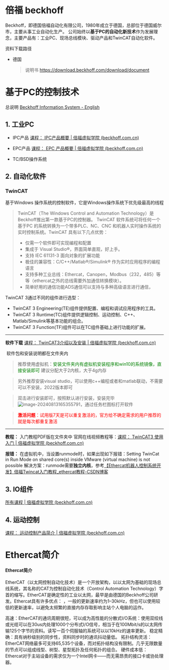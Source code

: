 # 倍福 beckhoff

Beckhoff，即德国倍福自动化有限公司，1980年成立于德国，总部位于德国威尔市，主要从事工业自动化生产。
公司始终以**基于PC的自动化新技术**作为发展理念，主要产品有：工业PC、现场总线模块、驱动产品和TwinCAT自动化软件。

资料下载路径

- 德国

  > 说明书 https://download.beckhoff.com/download/document

# 基于PC的控制技术

总说明 [Beckhoff Information System - English](https://infosys.beckhoff.com/english.php?content=../content/1033/tc3_adsdll2/123110667.html&id=)

## 1. 工业PC

- IPC产品
  [课程： IPC产品概要 | 倍福虚拟学院 (beckhoff.com.cn)](https://tr.beckhoff.com.cn/course/view.php?id=5)

- EPC产品
  [课程： EPC 产品概要 | 倍福虚拟学院 (beckhoff.com.cn)](https://tr.beckhoff.com.cn/course/view.php?id=19)
- TC/BSD操作系统

## 2. 自动化软件

### TwinCAT

基于Windows 操作系统的控制软件，它是Windows操作系统下优先级最高的线程

> TwinCAT（The Windows Control and Automation Technology）是Beckhoff推出第一款基于PC的控制器。
> TwinCAT 软件系统可将任何一个基于PC 的系统转换为一个带多PLC、NC、CNC 和机器人实时操作系统的实时控制系统。TwinCAT 具有以下几点优势：
>
> - 仅需一个软件即可实现编程和配置
> - 集成于 Visual Studio®，界面简单直观，好上手。
> - 支持 IEC 61131-3 面向对象的扩展功能
> - 极佳的兼容性：C/C++/Matlab®/Simulink® 作为实时应用程序的编程语言
> - 支持多种工业总线：Ethercat，Canopen，Modbus（232，485）等等（ethercat之外的总线需要外加通信转换模块）。
> - 简单好用的通信功能ADS通信可以支持与多种高级语言进行通信，

TwinCAT 3通过不同的组件进行选型：

- TwinCAT 3 Engineering(TE)组件提供配置、编程和调试应用程序的工具。
- TwinCAT 3 Runtime(TC)组件提供逻辑控制、运动控制、C++、Matlab/Simulink等基本功能的组合。
- TwinCAT 3 Function(TF)组件可以在TC组件基础上进行功能的扩展。

---

**软件下载**
[课程： TwinCAT3介绍以及安装 | 倍福虚拟学院 (beckhoff.com.cn)](https://tr.beckhoff.com.cn/course/view.php?id=54)

​	软件包和安装说明都在文件夹内



>  推荐使用虚拟机：<font color="green">安装文件夹内有虚拟机安装程序和win10的系统镜像，直接安装即可</font>
> 建议分配大于2内核，大于4g内存

> 另外推荐安装visual studio，可以使用c++编程或者和matlab联动，不需要可以不安装，2022版本即可

> 双击进行安装即可，按照默认进行安装，安装完毕![image-20240813165355791](https://zilong-blog-butterfly.oss-cn-shanghai.aliyuncs.com/article/image-20240813165355791.png)，通过任务栏图标打开软件

> <font color="red">**激活问题**：试用版7天是可以重复激活的，官方给不确定需求的用户推荐的就是每次都重复激活</font>

---

**教程：**
入门教程PDF版在文件夹中
官网在线视频教程等：[课程： TwinCAT3 使用入门 | 倍福虚拟学院 (beckhoff.com.cn)](https://tr.beckhoff.com.cn/course/view.php?id=136)



**报错：**
在虚拟机中，当设置runmode时，如果出现如下报错：Setting TwinCat in Run Mode on shared core(s) inside VMware (virtual machine) is not possible
解决方案：runmode需要**独立内核**，参考[【Ethercat机器人控制系统开发】倍福Twincat入门教程_ethercat教程-CSDN博客](https://blog.csdn.net/ljcyyx/article/details/127701679)



## 3. IO组件

[所有课程 | 倍福虚拟学院 (beckhoff.com.cn)](https://tr.beckhoff.com.cn/course/index.php?categoryid=64)

## 4. 运动控制
[课程： 运动控制产品简介 | 倍福虚拟学院 (beckhoff.com.cn)](https://tr.beckhoff.com.cn/course/view.php?id=89)



#  Ethercat简介

####  Ethercat简介

EtherCAT（以太网控制自动化技术）是一个开放架构，以以太网为基础的现场总线系统，其名称的CAT为控制自动化技术（Control Automation Technology）字首的缩写。EtherCAT是确定性的工业以太网，最早是由德国的Beckhoff公司研发。Ethercat具有许多优点：
，一般的更新速率约为1–30kHz，但也可以使用较低的更新速率，以避免太频繁的直接内存存取影响主站个人电脑的运作。

高速：EtherCAT的通讯周期很短，可以成为高性能的分散式I/O系统：使用双绞线或光缆可以在30us内处理1000个分布式I/O信号，相当于在100Mbit/s的以太网传输125个字节的资料。读写一百个伺服轴的系统可以以10kHz的速率更新。
稳定精确：具有纳秒级别的同步性，资料同步时的通讯抖动量低。
拓扑结构灵活：EtherCAT网络最多可支持65,535个设备，而对拓扑结构没有限制。几乎无限数量的节点可以组成线型、树型、星型拓扑及任何拓扑的组合。
硬件成本低：Ethercat对于主站设备的需求仅为一个Intel网卡——而无需昂贵的接口卡或协处理器。